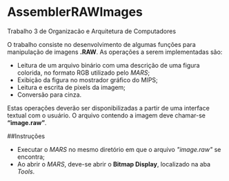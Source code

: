 # AssemblerRAWImages
Trabalho 3 de Organizacão e Arquitetura de Computadores

O trabalho consiste no desenvolvimento de algumas funções para manipulação de imagens **.RAW**. As operações a serem
implementadas são:
  - Leitura de um arquivo binário com uma descrição de uma figura colorida, no formato RGB utilizado pelo *MARS*;
  - Exibição da figura no mostrador gráfico do MIPS;
  - Leitura e escrita de pixels da imagem;
  - Conversão para cinza.
  
Estas operações deverão ser disponibilizadas a partir de uma interface textual com o usuário. O arquivo contendo a imagem deve chamar-se **“image.raw”**.

##Instruções
  - Executar o *MARS* no mesmo diretório em que o arquivo *"image.raw"* se encontra;
  - Ao abrir o *MARS*, deve-se abrir o **Bitmap Display**, localizado na aba *Tools*.
